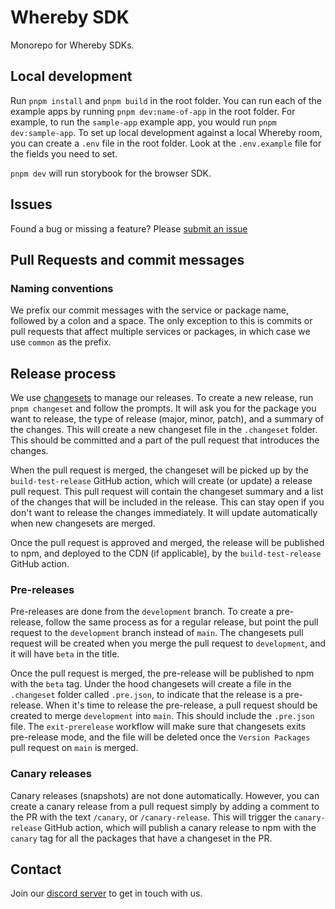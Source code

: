 # Whereby SDK

Monorepo for Whereby SDKs.

## Local development

Run `pnpm install` and `pnpm build` in the root folder.
You can run each of the example apps by running `pnpm dev:name-of-app` in the root folder. For example, to run the `sample-app` example app, you would run `pnpm dev:sample-app`.
To set up local development against a local Whereby room, you can create a `.env` file in the root folder. Look at the `.env.example` file for the fields you need to set.

`pnpm dev` will run storybook for the browser SDK.

## Issues

Found a bug or missing a feature? Please [submit an issue](https://github.com/whereby/sdk/issues/new)

## Pull Requests and commit messages

### Naming conventions

We prefix our commit messages with the service or package name, followed by a colon and a space. The only exception to this is commits or pull requests that affect multiple services or packages, in which case we use `common` as the prefix.

## Release process

We use [changesets](https://github.com/changesets/changesets) to manage our releases. To create a new release, run `pnpm changeset` and follow the prompts. It will ask you for the package you want to release, the type of release (major, minor, patch), and a summary of the changes. This will create a new changeset file in the `.changeset` folder. This should be committed and a part of the pull request that introduces the changes.

When the pull request is merged, the changeset will be picked up by the `build-test-release` GitHub action, which will create (or update) a release pull request. This pull request will contain the changeset summary and a list of the changes that will be included in the release. This can stay open if you don't want to release the changes immediately. It will update automatically when new changesets are merged.

Once the pull request is approved and merged, the release will be published to npm, and deployed to the CDN (if applicable), by the `build-test-release` GitHub action.

### Pre-releases
Pre-releases are done from the `development` branch. To create a pre-release, follow the same process as for a regular release, but point the pull request to the `development` branch instead of `main`. The changesets pull request will be created when you merge the pull request to `development`, and it will have `beta` in the title. 

Once the pull request is merged, the pre-release will be published to npm with the `beta` tag. Under the hood changesets will create a file in the `.changeset` folder called `.pre.json`, to indicate that the release is a pre-release. When it's time to release the pre-release, a pull request should be created to merge `development` into `main`. This should include the `.pre.json` file. The `exit-prerelease` workflow will make sure that changesets exits pre-release mode, and the file will be deleted once the `Version Packages` pull request on `main` is merged.

### Canary releases
Canary releases (snapshots) are not done automatically. However, you can create a canary release from a pull request simply
by adding a comment to the PR with the text `/canary`, or `/canary-release`. This will trigger the `canary-release` GitHub action, which will publish a canary release to npm with the `canary` tag for all the packages that have a changeset in the PR. 


## Contact
Join our [discord server](https://discord.gg/yWrAhZdvDG) to get in touch with us.
